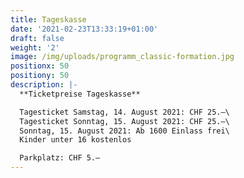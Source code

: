 ```yaml
---
title: Tageskasse
date: '2021-02-23T13:33:19+01:00'
draft: false
weight: '2'
image: /img/uploads/programm_classic-formation.jpg
positionx: 50
positiony: 50
description: |-
  **Ticketpreise Tageskasse**

  Tagesticket Samstag, 14. August 2021: CHF 25.–\
  Tagesticket Sonntag, 15. August 2021: CHF 25.–\
  Sonntag, 15. August 2021: Ab 1600 Einlass frei\
  Kinder unter 16 kostenlos

  Parkplatz: CHF 5.–
---
```


